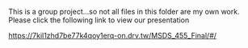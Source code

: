 This is a group project...so not all files in this folder are my own work. Please click the following link to view our presentation

https://7kil1zhd7be77k4qoy1erq-on.drv.tw/MSDS_455_Final/#/
